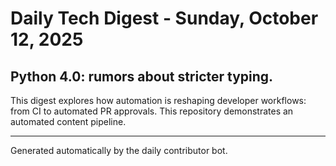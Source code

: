# Daily Tech Digest - Sunday, October 12, 2025

## Python 4.0: rumors about stricter typing.

This digest explores how automation is reshaping developer workflows: from CI to automated PR approvals. This repository demonstrates an automated content pipeline.

---

Generated automatically by the daily contributor bot.